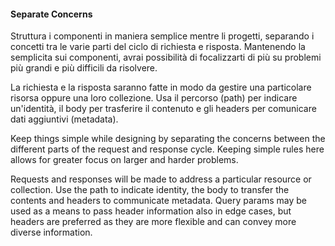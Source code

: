 #### Separate Concerns

Struttura i componenti in maniera semplice mentre li progetti, separando i concetti tra le varie parti del ciclo di richiesta e risposta. Mantenendo la semplicita sui componenti, avrai possibilità di focalizzarti di più su problemi più grandi e più difficili da risolvere.

La richiesta e la risposta saranno fatte in modo da gestire una particolare risorsa oppure una loro collezione. Usa il percorso (path) per indicare un'identità, il body per trasferire il contenuto e gli headers per comunicare dati aggiuntivi (metadata).


Keep things simple while designing by separating the concerns between the
different parts of the request and response cycle. Keeping simple rules here
allows for greater focus on larger and harder problems.

Requests and responses will be made to address a particular resource or
collection. Use the path to indicate identity, the body to transfer the
contents and headers to communicate metadata. Query params may be used as a
means to pass header information also in edge cases, but headers are preferred
as they are more flexible and can convey more diverse information.
